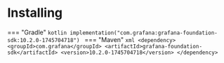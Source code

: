 # Installing

=== "Gradle"
    ```kotlin
    implementation("com.grafana:grafana-foundation-sdk:10.2.0-1745704718")
    ```
=== "Maven"
    ```xml
    <dependency>
        <groupId>com.grafana</groupId>
        <artifactId>grafana-foundation-sdk</artifactId>
        <version>10.2.0-1745704718</version>
    </dependency>
    ```
